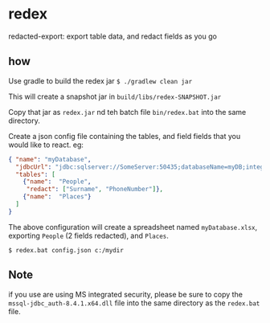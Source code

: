 # redex
redacted-export: export table data, and redact fields as you go

## how
Use gradle to build the redex jar
```$ ./gradlew clean jar```

This will create a snapshot jar in `build/libs/redex-SNAPSHOT.jar`

Copy that jar as `redex.jar` nd teh batch file `bin/redex.bat` into the same directory.

Create a json config file containing the tables, and field fields that you would like to react. eg:
```json
{ "name": "myDatabase",
  "jdbcUrl": "jdbc:sqlserver://SomeServer:50435;databaseName=myDB;integratedSecurity=true",
  "tables": [
    {"name":  "People",
     "redact": ["Surname", "PhoneNumber"]},
    {"name":  "Places"}
  ]
}
```

The above configuration will create a spreadsheet named `myDatabase.xlsx`, exporting `People` (2 fields redacted), 
and `Places`.

```
$ redex.bat config.json c:/mydir
```

## Note
if you use are using MS integrated security, please be sure to copy the `mssql-jdbc_auth-8.4.1.x64.dll` file into the 
same directory as the `redex.bat` file. 